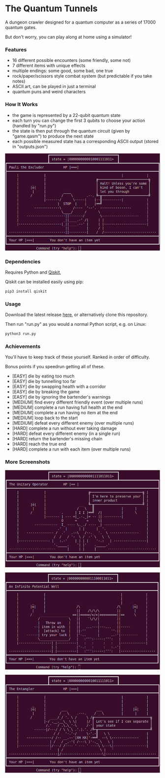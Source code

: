 # The Quantum Tunnels

A dungeon crawler designed for a quantum computer as a series of 17000 quantum gates.

But don't worry, you can play along at home using a simulator!

### Features

 - 16 different possible encounters (some friendly, some not)
 - 7 different items with unique effects
 - multiple endings: some good, some bad, one true
 - rock/paper/scissors style combat system (but predictable if you take notes)
 - ASCII art, can be played in just a terminal
 - quantum puns and weird characters

### How It Works

 - the game is represented by a 22-qubit quantum state
 - each turn you can change the first 3 qubits to choose your action (handled by "run.py")
 - the state is then put through the quantum circuit (given by "game.qasm") to produce the next state
 - each possible measured state has a corresponding ASCII output (stored in "outputs.json")

![Pauli the Excluder](https://github.com/lumorti/The-Quantum-Tunnels/blob/master/images/pauli.png?raw=true)

### Dependencies

Requires Python and [Qiskit](https://qiskit.org/), 

Qiskit can be installed easily using pip:
```bash
pip3 install qiskit
```

### Usage 

Download the latest release [here](https://github.com/Lumorti/The-Quantum-Tunnels/releases/), or alternatively clone this repository.

Then run "run.py" as you would a normal Python script, e.g. on Linux:
```bash
python3 run.py
```

### Achievements

You'll have to keep track of these yourself. Ranked in order of difficulty. 

Bonus points if you speedrun getting all of these.

 - [EASY] die by eating too much
 - [EASY] die by tunnelling too far
 - [EASY] die by swapping health with a corridor
 - [EASY] die by breaking the game
 - [EASY] die by ignoring the bartender's warnings
 - [MEDIUM] find every different friendly event (over multiple runs)
 - [MEDIUM] complete a run having full health at the end
 - [MEDIUM] complete a run having no item at the end
 - [MEDIUM] loop back to the start
 - [MEDIUM] defeat every different enemy (over multiple runs)
 - [HARD] complete a run without ever taking damage
 - [HARD] defeat every different enemy (in a single run)
 - [HARD] return the bartender's missing chain
 - [HARD] reach the true end
 - [HARD] complete a run with each item (over multiple runs)

### More Screenshots

![The Unitary Operator](https://github.com/lumorti/The-Quantum-Tunnels/blob/master/images/unit.png?raw=true)

![The Infinite Potential Well](https://github.com/lumorti/The-Quantum-Tunnels/blob/master/images/well.png?raw=true)

![The Entangler](https://github.com/lumorti/The-Quantum-Tunnels/blob/master/images/entang.png?raw=true)
